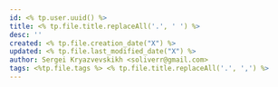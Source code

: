 ```yaml
---
id: <% tp.user.uuid() %>
title: <% tp.file.title.replaceAll('.', ' ') %>
desc: ''
created: <% tp.file.creation_date("X") %>
updated: <% tp.file.last_modified_date("X") %>
author: Sergei Kryazvevskikh <soliverr@gmail.com>
tags: <%tp.file.tags %> <% tp.file.title.replaceAll('.', ',') %>
---
```


